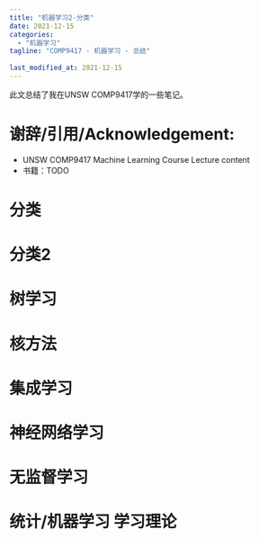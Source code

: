 ```yaml
---
title: "机器学习2-分类"
date: 2021-12-15
categories:
  - "机器学习"
tagline: "COMP9417 - 机器学习 - 总结"
 
last_modified_at: 2021-12-15
---
```

此文总结了我在UNSW COMP9417学的一些笔记。  
# 谢辞/引用/Acknowledgement:
- UNSW COMP9417 Machine Learning Course Lecture content
- 书籍：TODO

# 分类

# 分类2

# 树学习	

# 核方法	

# 集成学习

# 神经网络学习

# 无监督学习

# 统计/机器学习 学习理论

# 


